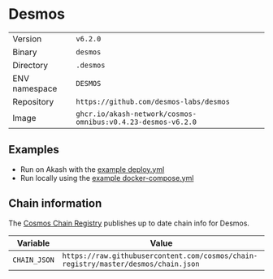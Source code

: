# Desmos

| | |
|---|---|
|Version|`v6.2.0`|
|Binary|`desmos`|
|Directory|`.desmos`|
|ENV namespace|`DESMOS`|
|Repository|`https://github.com/desmos-labs/desmos`|
|Image|`ghcr.io/akash-network/cosmos-omnibus:v0.4.23-desmos-v6.2.0`|

## Examples

- Run on Akash with the [example deploy.yml](./deploy.yml)
- Run locally using the [example docker-compose.yml](./docker-compose.yml)

## Chain information

The [Cosmos Chain Registry](https://github.com/cosmos/chain-registry) publishes up to date chain info for Desmos.

|Variable|Value|
|---|---|
|`CHAIN_JSON`|`https://raw.githubusercontent.com/cosmos/chain-registry/master/desmos/chain.json`|

